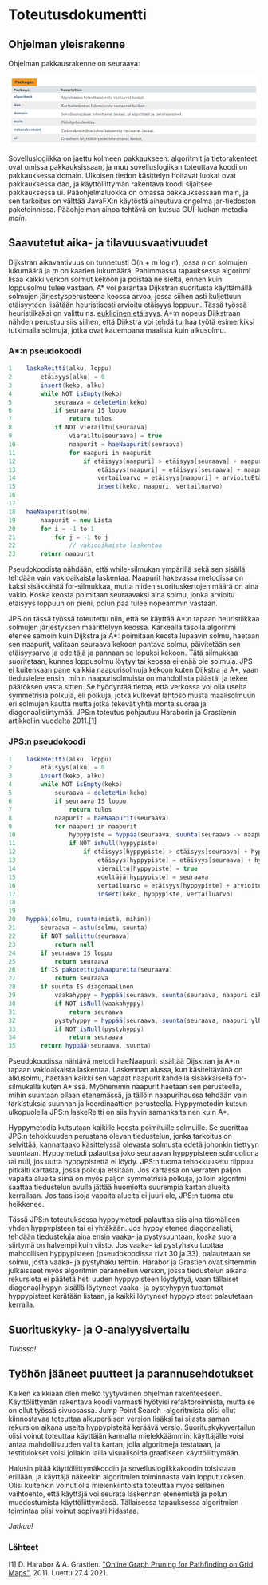 # Toteutusdokumentti

## Ohjelman yleisrakenne

Ohjelman pakkausrakenne on seuraava:

<img src="https://github.com/jenkarper/LyhimmatPolut/blob/main/dokumentaatio/kuvat/pakkausrakenne.png">

Sovelluslogiikka on jaettu kolmeen pakkaukseen: algoritmit ja tietorakenteet ovat omissa pakkauksissaan, ja muu sovelluslogiikan toteuttava koodi on pakkauksessa domain. Ulkoisen tiedon käsittelyn hoitavat luokat ovat pakkauksessa dao, ja käyttöliittymän rakentava koodi sijaitsee pakkauksessa ui. Pääohjelmaluokka on omassa pakkauksessaan main, ja sen tarkoitus on välttää JavaFX:n käytöstä aiheutuva ongelma jar-tiedoston paketoinnissa. Pääohjelman ainoa tehtävä on kutsua GUI-luokan metodia *main*.

## Saavutetut aika- ja tilavuusvaativuudet

Dijkstran aikavaativuus on tunnetusti O(n + m log n), jossa *n* on solmujen lukumäärä ja *m* on kaarien lukumäärä. Pahimmassa tapauksessa algoritmi lisää kaikki verkon solmut kekoon ja poistaa ne sieltä, ennen kuin loppusolmu tulee vastaan. A* voi parantaa Dijkstran suoritusta käyttämällä solmujen järjestysperusteena keossa arvoa, jossa siihen asti kuljettuun etäisyyteen lisätään heuristisesti arvioitu etäisyys loppuun. Tässä työssä heuristiikaksi on valittu ns. [euklidinen etäisyys](https://github.com/jenkarper/LyhimmatPolut/blob/24f10c643bed57811af3a50dbd0c2beeebaabb3a/lyhimmatpolut/src/main/java/algoritmit/DijkstraStar.java#L133). A*:n nopeus Dijkstraan nähden perustuu siis siihen, että Dijkstra voi tehdä turhaa työtä esimerkiksi tutkimalla solmuja, jotka ovat kauempana maalista kuin alkusolmu.

### A*:n pseudokoodi

```java
1    laskeReitti(alku, loppu)
2        etäisyys[alku] = 0
3        insert(keko, alku)
4        while NOT isEmpty(keko)
5            seuraava = deleteMin(keko)
6            if seuraava IS loppu
7                return tulos
8            if NOT vierailtu[seuraava]
9                vierailtu[seuraava] = true
10               naapurit = haeNaapurit(seuraava)
11               for naapuri in naapurit
12                   if etäisyys[naapuri] > etäisyys[seuraava] + naapuri.kaari.paino
13                       etäisyys[naapuri] = etäisyys[seuraava] + naapuri.kaari.paino
14                       vertailuarvo = etäisyys[naapuri] + arvioituEtäisyysLoppuun[naapuri]
15                       insert(keko, naapuri, vertailuarvo)
16
17
18   haeNaapurit(solmu)
19       naapurit = new Lista
20       for i = -1 to 1
21           for j = -1 to j
22               // vakioaikaista laskentaa
23       return naapurit
```
Pseudokoodista nähdään, että while-silmukan ympärillä sekä sen sisällä tehdään vain vakioaikaista laskentaa. Naapurit hakevassa metodissa on kaksi sisäkkäistä for-silmukkaa, mutta niiden suorituskertojen määrä on aina vakio. Koska keosta poimitaan seuraavaksi aina solmu, jonka arvioitu etäisyys loppuun on pieni, polun pää tulee nopeammin vastaan.

JPS on tässä työssä toteutettu niin, että se käyttää A*:n tapaan heuristiikkaa solmujen järjestyksen määrittelyyn keossa. Karkealla tasolla algoritmi etenee samoin kuin Dijkstra ja A*: poimitaan keosta lupaavin solmu, haetaan sen naapurit, valitaan seuraava kekoon pantava solmu, päivitetään sen etäisyysarvo ja edeltäjä ja pannaan se lopuksi kekoon. Tätä silmukkaa suoritetaan, kunnes loppusolmu löytyy tai keossa ei enää ole solmuja. JPS ei kuitenkaan pane kaikkia naapurisolmuja kekoon kuten Dijkstra ja A*, vaan tiedustelee ensin, mihin naapurisolmuista on mahdollista päästä, ja tekee päätöksen vasta sitten. Se hyödyntää tietoa, että verkossa voi olla useita symmetrisiä polkuja, eli polkuja, jotka kulkevat lähtösolmusta maalisolmuun eri solmujen kautta mutta jotka tekevät yhtä monta suoraa ja diagonaalisiirtymää. JPS:n toteutus pohjautuu Haraborin ja Grastienin artikkeliin vuodelta 2011.[1]

### JPS:n pseudokoodi

```java
1    laskeReitti(alku, loppu)
2        etäisyys[alku] = 0
3        insert(keko, alku)
4        while NOT isEmpty(keko)
5            seuraava = deleteMin(keko)
6            if seuraava IS loppu
7                return tulos
8            naapurit = haeNaapurit(seuraava)
9            for naapuri in naapurit
10               hyppypiste = hyppää(seuraava, suunta(seuraava -> naapuri))
11               if NOT isNull(hyppypiste)
12                   if etäisyys[hyppypiste] > etäisyys[seuraava] + hypyn pituus AND NOT vierailtu[hyppypiste]
13                       etäisyys[hyppypiste] = etäisyys[seuraava] + hypyn pituus
14                       vierailtu[hyppypiste] = true
15                       edeltäjä[hyppypiste] = seuraava
16                       vertailuarvo = etäisyys[hyppypiste] + arvioituEtäisyysLoppuun[hyppypiste]
17                       insert(keko, hyppypiste, vertailuarvo)
18
19
20   hyppää(solmu, suunta(mistä, mihin))
21       seuraava = astu(solmu, suunta)
22       if NOT sallittu(seuraava)
23           return null
24       if seuraava IS loppu
25           return seuraava
26       if IS pakotettujaNaapureita(seuraava)
27           return seuraava
28       if suunta IS diagonaalinen
29           vaakahyppy = hyppää(seuraava, suunta(seuraava, naapuri oikealla/vasemmalla))
30           if NOT isNull(vaakahyppy)
31               return seuraava
32           pystyhyppy = hyppää(seuraava, suunta(seuraava, naapuri ylhäällä/alhaalla))
33           if NOT isNull(pystyhyppy)
34               return seuraava
35       return hyppää(seuraava, suunta)
```
Pseudokoodissa nähtävä metodi haeNaapurit sisältää Dijsktran ja A*:n tapaan vakioaikaista laskentaa. Laskennan alussa, kun käsiteltävänä on alkusolmu, haetaan kaikki sen vapaat naapurit kahdella sisäkkäisellä for-silmukalla kuten A*:ssa. Myöhemmin naapurit haetaan sen perusteella, mihin suuntaan ollaan etenemässä, ja tällöin naapurihaussa tehdään vain tarkistuksia suunnan ja koordinaattien perusteella. Hyppymetodin kutsun ulkopuolella JPS:n laskeReitti on siis hyvin samankaltainen kuin A*.

Hyppymetodia kutsutaan kaikille keosta poimituille solmuille. Se suorittaa JPS:n tehokkuuden perustana olevan tiedustelun, jonka tarkoitus on selvittää, kannattaako käsittelyssä olevasta solmusta edetä johonkin tiettyyn suuntaan. Hyppymetodi palauttaa joko seuraavan hyppypisteen solmuoliona tai null, jos uutta hyppypistettä ei löydy. JPS:n tuoma tehokkuusetu riippuu pitkälti kartasta, jossa polkuja etsitään. Jos kartassa on verraten paljon vapaita alueita siinä on myös paljon symmetrisiä polkuja, jolloin algoritmi saattaa tiedustelun avulla jättää huomiotta suurempia kartan alueita kerrallaan. Jos taas isoja vapaita alueita ei juuri ole, JPS:n tuoma etu heikkenee.

Tässä JPS:n toteutuksessa hyppymetodi palauttaa siis aina täsmälleen yhden hyppypisteen tai ei yhtäkään. Jos hyppy etenee diagonaalisti, tehdään tiedusteluja aina ensin vaaka- ja pystysuuntaan, koska suora siirtymä on halvempi kuin viisto. Jos vaaka- tai pystyhaku tuottaa mahdollisen hyppypisteen (pseudokoodissa rivit 30 ja 33), palautetaan se solmu, josta vaaka- ja pystyhaku tehtiin. Harabor ja Grastien ovat sittemmin julkaisseet myös algoritmin parannellun version, jossa tiedustelun aikana rekursiota ei päätetä heti uuden hyppypisteen löydyttyä, vaan tällaiset diagonaalihypyn sisällä löytyneet vaaka- ja pystyhypyn tuottamat hyppypisteet kerätään listaan, ja kaikki löytyneet hyppypisteet palautetaan kerralla.

## Suorituskyky- ja O-analyysivertailu

*Tulossa!*

## Työhön jääneet puutteet ja parannusehdotukset

Kaiken kaikkiaan olen melko tyytyväinen ohjelman rakenteeseen. Käyttöliittymän rakentava koodi varmasti hyötyisi refaktoroinnista, mutta se on ollut työssä sivuosassa. Jump Point Search -algoritmista olisi ollut kiinnostavaa toteuttaa alkuperäisen version lisäksi tai sijasta saman rekursion aikana useita hyppypisteitä keräävä versio. Suorituskykyvertailun olisi voinut toteuttaa käyttäjän kannalta mielekkäämmin: käyttäjälle voisi antaa mahdollisuuden valita kartan, jolla algoritmeja testataan, ja testitulokset voisi jollakin lailla visualisoida graafiseen käyttöliittymään.

Halusin pitää käyttöliittymäkoodin ja sovelluslogiikkakoodin toisistaan erillään, ja käyttäjä näkeekin algoritmien toiminnasta vain lopputuloksen. Olisi kuitenkin voinut olla mielenkiintoista toteuttaa myös sellainen vaihtoehto, että käyttäjä voi seurata laskennan etenemistä ja polun muodostumista käyttöliittymässä. Tällaisessa tapauksessa algoritmien toimintaa olisi voinut sopivasti hidastaa.

*Jatkuu!*

### Lähteet

[1] D. Harabor & A. Grastien. ["Online Graph Pruning for Pathfinding on Grid Maps"](http://users.cecs.anu.edu.au/~dharabor/data/papers/harabor-grastien-aaai11.pdf), 2011. Luettu 27.4.2021.
